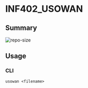 # INF402_USOWAN
## Summary
![repo-size](https://img.shields.io/github/repo-size/LTBS46/INF402_USOWAN)
## Usage
### CLI
`usowan <filename>`
